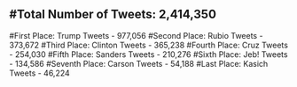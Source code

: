 #Total Number of Tweets: 2,414,350 
---
#First Place: Trump Tweets - 977,056
#Second Place: Rubio Tweets - 373,672
#Third Place: Clinton Tweets - 365,238
#Fourth Place: Cruz Tweets - 254,030
#Fifth Place: Sanders Tweets - 210,276
#Sixth Place: Jeb! Tweets - 134,586
#Seventh Place: Carson Tweets - 54,188
#Last Place: Kasich Tweets - 46,224
